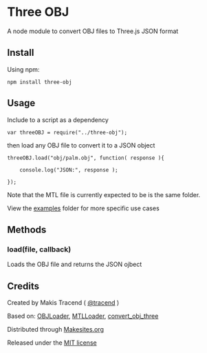 # Three OBJ

A node module to convert OBJ files to Three.js JSON format

## Install

Using npm: 
```
npm install three-obj
```

## Usage

Include to a script as a dependency
```
var threeOBJ = require("../three-obj");

```
then load any OBJ file to convert it to a JSON object
```
threeOBJ.load("obj/palm.obj", function( response ){
	
	console.log("JSON:", response );
	
});

```
Note that the MTL file is currently expected to be is the same folder. 

View the [examples](./examples) folder for more specific use cases


## Methods

### load(file, callback)

Loads the OBJ file and returns the JSON ojbect


## Credits

Created by Makis Tracend ( [@tracend](http://twitter.com/tracend) )

Based on: [OBJLoader](https://github.com/mrdoob/three.js/blob/master/examples/js/loaders/OBJLoader.js), [MTLLoader](https://github.com/mrdoob/three.js/blob/master/examples/js/loaders/MTLLoader.js), [convert_obj_three](https://github.com/mrdoob/three.js/blob/master/utils/converters/obj/convert_obj_three.py)

Distributed through [Makesites.org](http://makesites.org/)

Released under the [MIT license](http://makesites.org/licenses/MIT)

